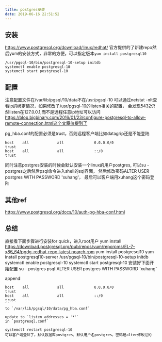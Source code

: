 ```yaml
---
title: postgres安装
date: 2019-06-16 22:51:52
---
```



## 安装
https://www.postgresql.org/download/linux/redhat/
官方提供的了新建repo然后yum的安装方式，非常的方便，可以指定版本`yum install postgresql10`
```
/usr/pgsql-10/bin/postgresql-10-setup initdb
systemctl enable postgresql-10
systemctl start postgresql-10
```



## 配置
注意配置文件在/var/lib/pgsql/10/data不在/usr/pgsql-10
可以通过netstat -nlt查看ip的绑定情况，如果修改了/usr/pgsql-10的listen相关的配置，
会发现5432仍然listen在127.0.0.1,而不是远程任意ip地址可以访问
https://blog.bigbinary.com/2016/01/23/configure-postgresql-to-allow-remote-connection.html这个文章价提到了

pg_hba.conf的配置必须是trust，否则远程客户端比如datagrip还是不能登陆
```
host    all             all              0.0.0.0/0                       trust
host    all             all              ::/0                            trust
```
同时注意postgres安装的时候会默认安装一个linux的用户postgres,
可以su - postgres之后然后psql命令进入shell的sql界面，
然后修改密码ALTER USER postgres WITH PASSWORD 'xuhang'，
最后可以客户端用xuhang这个密码登陆


## 其他ref
https://www.postgresql.org/docs/10/auth-pg-hba-conf.html

## 总结
直接看下面步骤进行安装for quick，进入root用户
yum install https://download.postgresql.org/pub/repos/yum/reporpms/EL-7-x86_64/pgdg-redhat-repo-latest.noarch.rpm
yum install postgresql10
yum install postgresql10-server
/usr/pgsql-10/bin/postgresql-10-setup initdb
systemctl enable postgresql-10
systemctl start postgresql-10
安装好下面开始配置
su - postgres
psql
ALTER USER postgres WITH PASSWORD 'xuhang'


append
```
host    all             all              0.0.0.0/0                       trust
host    all             all              ::/0                            trust
``
to `/var/lib/pgsql/10/data/pg_hba.conf`

update to `listen_addresses = '*'`
in `postgresql.conf`

systemctl restart postgresql-10
可以客户端登陆了，默认数据库postgres，默认用户名postgres，密码是alter修改过的